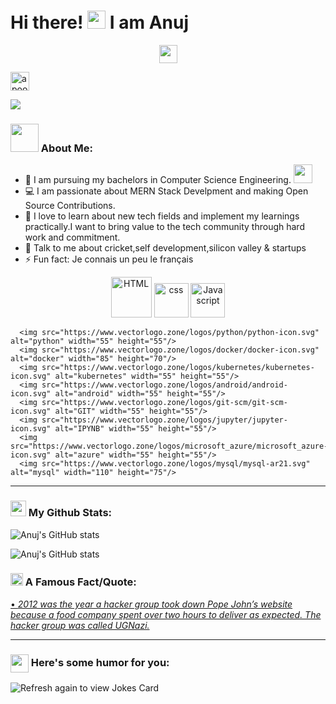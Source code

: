 # Hi there! <img src="https://github.com/TheDudeThatCode/TheDudeThatCode/blob/master/Assets/Hi.gif" width="29px"> I am Anuj

<p align="center"><img src="https://github.com/TheDudeThatCode/TheDudeThatCode/blob/master/Assets/Designer.gif?raw=true" width="29px">

<a href="https://www.linkedin.com/in/anuj-dhingra-4b4a80192/" target="blank"><img align="center" src="https://cdn.jsdelivr.net/npm/simple-icons@3.0.1/icons/linkedin.svg" alt="apoorvtyagi" height="30" width="30" /></a>&nbsp;

</p>

![](https://camo.githubusercontent.com/992babdffd8c74a1502de375fbdf7e4d54773242/68747470733a2f2f6d656469612e67697068792e636f6d2f6d656469612f53576f536b4e36447854737a71494b4571762f67697068792e676966)

### <img src="https://github.com/TheDudeThatCode/TheDudeThatCode/blob/master/Assets/Developer.gif" width="45px"> About Me:

- 🏦 I am pursuing my bachelors in Computer Science Engineering.
  <img src="https://media.giphy.com/media/WUlplcMpOCEmTGBtBW/giphy.gif" width="30">
- 💻 I am passionate about MERN Stack Develpment and making Open Source Contributions.
- 📖 I love to learn about new tech fields and implement my learnings practically.I want to bring value to the tech community through hard work and commitment.
- 💬 Talk to me about cricket,self development,silicon valley & startups
- ⚡ Fun fact: Je connais un peu le français

<p align="center">
      <img src="https://www.vectorlogo.zone/logos/w3_html5/w3_html5-ar21.svg" alt="HTML" width="65" height="65"/> 
      <img src="https://www.vectorlogo.zone/logos/netlifyapp_watercss/netlifyapp_watercss-ar21.svg" alt="css" width="55" height="55"/>
      <img src="https://www.vectorlogo.zone/logos/javascript/javascript-ar21.svg" alt="Javascript" width="55" height="55"/>
      
      <img src="https://www.vectorlogo.zone/logos/python/python-icon.svg" alt="python" width="55" height="55"/>
      <img src="https://www.vectorlogo.zone/logos/docker/docker-icon.svg" alt="docker" width="85" height="70"/> 
      <img src="https://www.vectorlogo.zone/logos/kubernetes/kubernetes-icon.svg" alt="kubernetes" width="55" height="55"/>
      <img src="https://www.vectorlogo.zone/logos/android/android-icon.svg" alt="android" width="55" height="55"/>
      <img src="https://www.vectorlogo.zone/logos/git-scm/git-scm-icon.svg" alt="GIT" width="55" height="55"/> 
      <img src="https://www.vectorlogo.zone/logos/jupyter/jupyter-icon.svg" alt="IPYNB" width="55" height="55"/> 
      <img src="https://www.vectorlogo.zone/logos/microsoft_azure/microsoft_azure-icon.svg" alt="azure" width="55" height="55"/> 
      <img src="https://www.vectorlogo.zone/logos/mysql/mysql-ar21.svg" alt="mysql" width="110" height="75"/> 
</p>

---

### <img src='https://media1.giphy.com/media/du3J3cXyzhj75IOgvA/giphy.gif?cid=ecf05e47x2g034i9pzwtzzsd3xgg2w9nr94t4tflbbgo3008&rid=giphy.gif' width='25px'> My Github Stats:


![![Anuj's GitHub stats](https://github-readme-stats.vercel.app/api?username=Anuj0103)](https://github.com/Anuj0103/github-readme-stats)

![Anuj's GitHub stats](https://github-readme-stats.vercel.app/api?username=Anuj0103&show_icons=true&theme=radical)

### <img alt="GIF" src="https://github.com/TheDudeThatCode/TheDudeThatCode/blob/master/Assets/hmm.gif" width="20vw" /> A Famous Fact/Quote:

<a href="https://github.com/marketplace/actions/quote-readme">
<!--STARTS_HERE_QUOTE_README-->
• <i>2012 was the year a hacker group took down Pope John’s website because a food company spent over two hours to deliver as expected. The hacker group was called UGNazi.</i>
<!--ENDS_HERE_QUOTE_README-->
</a>

---

### <img align ='center' src='https://media2.giphy.com/media/UQDSBzfyiBKvgFcSTw/giphy.gif?cid=ecf05e47p3cd513axbek3f56ti3jzizq8hincw20jauyyfyw&rid=giphy.gif' width ='29px'> Here's some humor for you:

<img src="https://readme-jokes.vercel.app/api" alt="Refresh again to view Jokes Card" />
